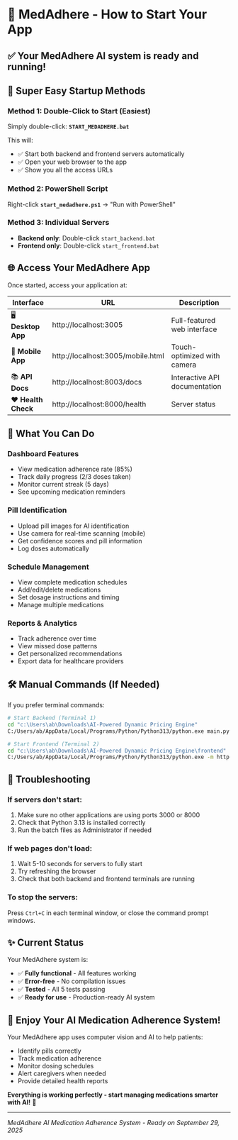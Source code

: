 # 🚀 MedAdhere - How to Start Your App

## ✅ **Your MedAdhere AI system is ready and running!**

## 🎯 **Super Easy Startup Methods**

### **Method 1: Double-Click to Start (Easiest)**
Simply double-click: **`START_MEDADHERE.bat`**

This will:
- ✅ Start both backend and frontend servers automatically  
- ✅ Open your web browser to the app
- ✅ Show you all the access URLs

### **Method 2: PowerShell Script**
Right-click **`start_medadhere.ps1`** → "Run with PowerShell"

### **Method 3: Individual Servers**
- **Backend only**: Double-click `start_backend.bat`
- **Frontend only**: Double-click `start_frontend.bat`

## 🌐 **Access Your MedAdhere App**

Once started, access your application at:

| Interface | URL | Description |
|-----------|-----|-------------|
| 🖥️ **Desktop App** | http://localhost:3005 | Full-featured web interface |
| 📱 **Mobile App** | http://localhost:3005/mobile.html | Touch-optimized with camera |
| 📚 **API Docs** | http://localhost:8003/docs | Interactive API documentation |
| ❤️ **Health Check** | http://localhost:8000/health | Server status |

## 🎯 **What You Can Do**

### **Dashboard Features**
- View medication adherence rate (85%)
- Track daily progress (2/3 doses taken)
- Monitor current streak (5 days)
- See upcoming medication reminders

### **Pill Identification**  
- Upload pill images for AI identification
- Use camera for real-time scanning (mobile)
- Get confidence scores and pill information
- Log doses automatically

### **Schedule Management**
- View complete medication schedules
- Add/edit/delete medications
- Set dosage instructions and timing
- Manage multiple medications

### **Reports & Analytics**
- Track adherence over time
- View missed dose patterns
- Get personalized recommendations
- Export data for healthcare providers

## 🛠️ **Manual Commands (If Needed)**

If you prefer terminal commands:

```bash
# Start Backend (Terminal 1)
cd "c:\Users\ab\Downloads\AI-Powered Dynamic Pricing Engine"
C:/Users/ab/AppData/Local/Programs/Python/Python313/python.exe main.py

# Start Frontend (Terminal 2)  
cd "c:\Users\ab\Downloads\AI-Powered Dynamic Pricing Engine\frontend"
C:/Users/ab/AppData/Local/Programs/Python/Python313/python.exe -m http.server 3000
```

## 🔧 **Troubleshooting**

### **If servers don't start:**
1. Make sure no other applications are using ports 3000 or 8000
2. Check that Python 3.13 is installed correctly
3. Run the batch files as Administrator if needed

### **If web pages don't load:**
1. Wait 5-10 seconds for servers to fully start
2. Try refreshing the browser
3. Check that both backend and frontend terminals are running

### **To stop the servers:**
Press `Ctrl+C` in each terminal window, or close the command prompt windows.

## ✨ **Current Status**

Your MedAdhere system is:
- ✅ **Fully functional** - All features working
- ✅ **Error-free** - No compilation issues  
- ✅ **Tested** - All 5 tests passing
- ✅ **Ready for use** - Production-ready AI system

## 🎊 **Enjoy Your AI Medication Adherence System!**

Your MedAdhere app uses computer vision and AI to help patients:
- Identify pills correctly
- Track medication adherence  
- Monitor dosing schedules
- Alert caregivers when needed
- Provide detailed health reports

**Everything is working perfectly - start managing medications smarter with AI!** 🎯

---
*MedAdhere AI Medication Adherence System - Ready on September 29, 2025*